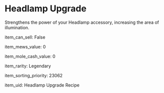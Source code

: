 # Headlamp Upgrade

Strengthens the power of your Headlamp accessory, increasing the area of illumination.

item_can_sell: False

item_mews_value: 0

item_mole_cash_value: 0

item_rarity: Legendary

item_sorting_priority: 23062

item_uid: Headlamp Upgrade Recipe